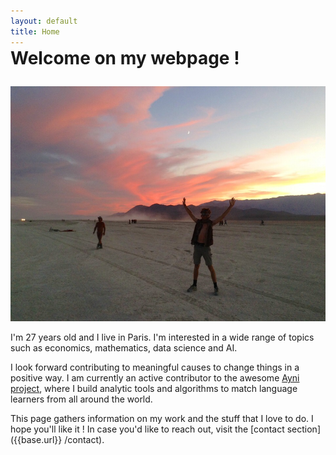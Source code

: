 ```yaml
---
layout: default
title: Home
---
```


<h1 style="margin-top:-0.5em;margin-bottom:1em;">Welcome on my webpage !</h1>

![placeholder](/public/img/IMG_0636-1.jpg "Greetings from Black Rock City")

I'm 27 years old and I live in Paris. I'm interested in a wide range of topics such as economics, mathematics, data science and AI.

I look forward contributing to meaningful causes to change things in a positive way. I am currently an active contributor to the awesome [Ayni project](https://ayni.in/), where I build analytic tools and algorithms to match language learners from all around the world.

This page gathers information on my work and the stuff that I love to do. I hope you'll like it ! In case you'd like to reach out, visit the [contact section]({{base.url}} /contact).
